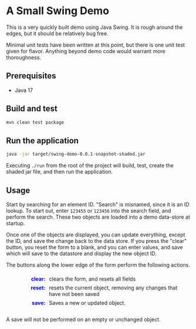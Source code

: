 
# A Small Swing Demo

This is a very quickly built demo using Java Swing.  It is rough around the edges, but it should be relatively bug free.

Minimal unit tests have been written at this point, but there is one unit test given for flavor.  Anything beyond demo code would warrant more thoroughness.

## Prerequisites

* Java 17

## Build and test

```bash
mvn clean test package
```

## Run the application

```bash
java -jar target/swing-demo-0.0.1-snapshot-shaded.jar
```

Executing `./run` from the root of the project will build, test, create the shaded jar file, and then run the application.



## Usage

Start by searching for an element ID.  "Search" is misnamed, since it is an ID lookup.  To start out, enter `123455` or `123456` into the search field, and perform the search.  These two objects are loaded into a demo data-store at startup.

Once one of the objects are displayed, you can update everything, except the ID, and save the change back to the data store.  If you press the "clear" button, you reset the form to a blank, and you can enter values, and save which will save to the datastore and display the new object ID.

The buttons along the lower edge of the form perform the following actions.
<dl>
	<dt>clear</dt>
		<dd>clears the form, and resets all fields</dd>
	<dt>reset</dt>
		<dd>resets the current object, removing any changes that have not been saved</dd>
	<dt>save</dt>
		<dd>Saves a new or updated object.</dd>
</dl>

A save will not be performed on an empty or unchanged object.



<style type="text/css">
 dl {
    padding: 0.5em;
  }
  dt {
    float: left;
    clear: left;
    width: 100px;
    text-align: right;
    font-weight: bold;
    color: blue;
  }
  dt::after {
    content: ":";
  }
  dd {
    margin: 0 0 0 110px;
    padding: 0 0 0.5em 0;
  }
</style>
